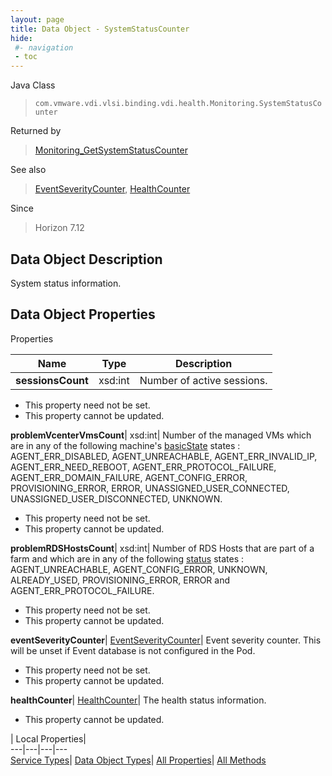 ```yaml
---
layout: page
title: Data Object - SystemStatusCounter
hide:
 #- navigation
 - toc
---
```






Java Class  
> `com.vmware.vdi.vlsi.binding.vdi.health.Monitoring.SystemStatusCounter`

Returned by  
> [Monitoring_GetSystemStatusCounter](vdi.health.Monitoring.md#getSystemStatusCounter)

See also  
> [EventSeverityCounter](vdi.health.Monitoring.EventSeverityCounter.md), [HealthCounter](vdi.health.Monitoring.HealthCounter.md)

Since  
> Horizon 7.12


## Data Object Description 

System status information. 

## Data Object Properties

Properties

Name |  Type |  Description   
---|---|---  
**sessionsCount**|  xsd:int|  Number of active sessions.   


 * This property need not be set.
 * This property cannot be updated.

  
**problemVcenterVmsCount**|  xsd:int|  Number of the managed VMs which are in any of the following machine's [basicState](vdi.resources.Machine.MachineBase.md#basicState) states : AGENT_ERR_DISABLED, AGENT_UNREACHABLE, AGENT_ERR_INVALID_IP, AGENT_ERR_NEED_REBOOT, AGENT_ERR_PROTOCOL_FAILURE, AGENT_ERR_DOMAIN_FAILURE, AGENT_CONFIG_ERROR, PROVISIONING_ERROR, ERROR, UNASSIGNED_USER_CONNECTED, UNASSIGNED_USER_DISCONNECTED, UNKNOWN.   


 * This property need not be set.
 * This property cannot be updated.

  
**problemRDSHostsCount**|  xsd:int|  Number of RDS Hosts that are part of a farm and which are in any of the following [status](vdi.resources.RDSServer.RDSServerRuntimeData.md#status) states : AGENT_UNREACHABLE, AGENT_CONFIG_ERROR, UNKNOWN, ALREADY_USED, PROVISIONING_ERROR, ERROR and AGENT_ERR_PROTOCOL_FAILURE.   


 * This property need not be set.
 * This property cannot be updated.

  
**eventSeverityCounter**| [EventSeverityCounter](vdi.health.Monitoring.EventSeverityCounter.md)|  Event severity counter. This will be unset if Event database is not configured in the Pod.   


 * This property need not be set.
 * This property cannot be updated.

  
**healthCounter**| [HealthCounter](vdi.health.Monitoring.HealthCounter.md)|  The health status information.   


 * This property cannot be updated.

  
  
  
 | Local Properties|   
---|---|---|---  
[Service Types](index-mo_types.md)| [Data Object Types](index-do_types.md)| [All Properties](index-properties.md)| [All Methods](index-methods.md)  
  
  
